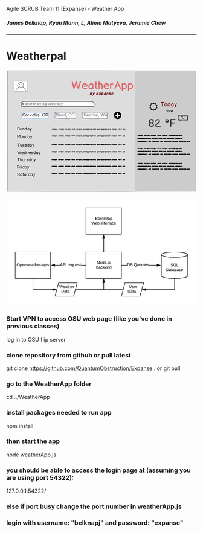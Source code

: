 Agile SCRUB Team 11 (Expanse) - Weather App
##### James Belknap, Ryan Mann, L, Alima Matyeva, Jeramie Chew  



---

# Weatherpal

![Mockup](/docData/mockup.JPG)

![Web App Diagram](/docData/weatherpal.jpeg)

### Start VPN to access OSU web page (like you've done in previous classes)
log in to OSU flip server
### clone repository from github or pull latest
git clone https://github.com/QuantumObstruction/Expanse .
or
git pull
### go to the WeatherApp folder
cd ../WeatherApp
### install packages needed to run app
npm install
### then start the app
node weatherApp.js
### you should be able to access the login page at (assuming you are using port 54322):
127.0.0.1:54322/
### else if port busy change the port number in weatherApp.js
  
    
### login with username: "belknapj" and password: "expanse"
